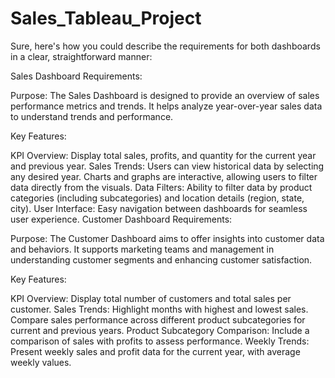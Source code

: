 # Sales_Tableau_Project


Sure, here's how you could describe the requirements for both dashboards in a clear, straightforward manner:

Sales Dashboard Requirements:

Purpose: The Sales Dashboard is designed to provide an overview of sales performance metrics and trends. It helps analyze year-over-year sales data to understand trends and performance.

Key Features:

KPI Overview: Display total sales, profits, and quantity for the current year and previous year.
Sales Trends: Users can view historical data by selecting any desired year. Charts and graphs are interactive, allowing users to filter data directly from the visuals.
Data Filters: Ability to filter data by product categories (including subcategories) and location details (region, state, city).
User Interface: Easy navigation between dashboards for seamless user experience.
Customer Dashboard Requirements:

Purpose: The Customer Dashboard aims to offer insights into customer data and behaviors. It supports marketing teams and management in understanding customer segments and enhancing customer satisfaction.

Key Features:

KPI Overview: Display total number of customers and total sales per customer.
Sales Trends: Highlight months with highest and lowest sales. Compare sales performance across different product subcategories for current and previous years.
Product Subcategory Comparison: Include a comparison of sales with profits to assess performance.
Weekly Trends: Present weekly sales and profit data for the current year, with average weekly values.
